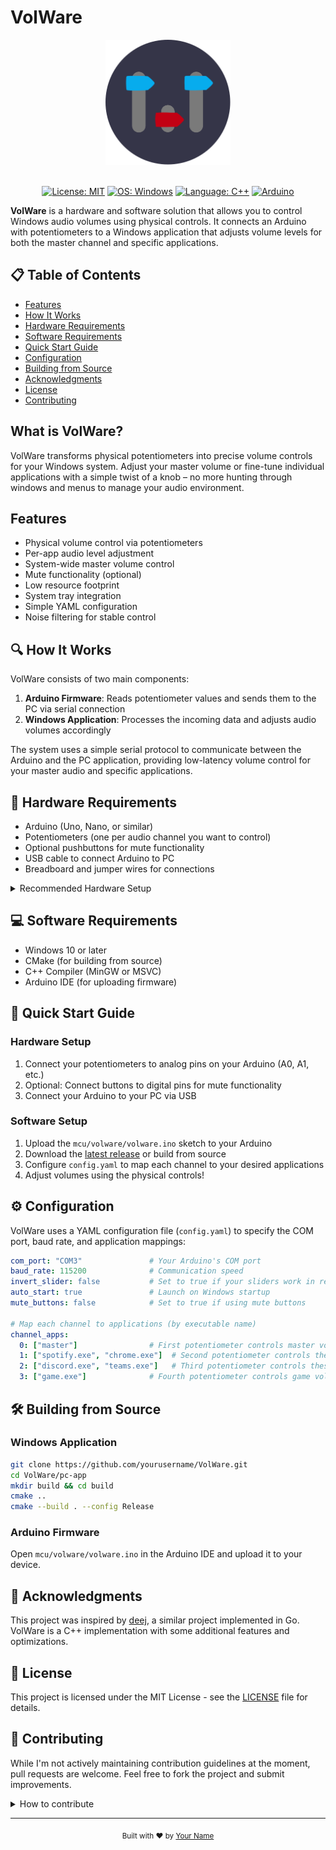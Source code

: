 # VolWare

<div align="center">
  <img src="pc-app/icons/icon.svg" alt="VolWare Logo" width="200" height="200">
  <br>
  <br>
  
  [![License: MIT](https://img.shields.io/badge/License-MIT-blue.svg)](LICENSE)
  [![OS: Windows](https://img.shields.io/badge/OS-Windows-blue.svg)](https://www.microsoft.com/windows)
  [![Language: C++](https://img.shields.io/badge/Language-C%2B%2B-orange.svg)](https://isocpp.org/)
  [![Arduino](https://img.shields.io/badge/Arduino-Compatible-teal.svg)](https://www.arduino.cc/)
  
</div>

**VolWare** is a hardware and software solution that allows you to control Windows audio volumes using physical controls. It connects an Arduino with potentiometers to a Windows application that adjusts volume levels for both the master channel and specific applications.

## 📋 Table of Contents

- [Features](#-features)
- [How It Works](#-how-it-works)
- [Hardware Requirements](#-hardware-requirements)
- [Software Requirements](#-software-requirements)
- [Quick Start Guide](#-quick-start-guide)
- [Configuration](#-configuration)
- [Building from Source](#-building-from-source)
- [Acknowledgments](#-acknowledgments)
- [License](#-license)
- [Contributing](#-contributing)

## What is VolWare?

VolWare transforms physical potentiometers into precise volume controls for your Windows system. Adjust your master volume or fine-tune individual applications with a simple twist of a knob – no more hunting through windows and menus to manage your audio environment.

## Features

- Physical volume control via potentiometers
- Per-app audio level adjustment 
- System-wide master volume control
- Mute functionality (optional)
- Low resource footprint
- System tray integration
- Simple YAML configuration
- Noise filtering for stable control

## 🔍 How It Works

VolWare consists of two main components:

1. **Arduino Firmware**: Reads potentiometer values and sends them to the PC via serial connection
2. **Windows Application**: Processes the incoming data and adjusts audio volumes accordingly

The system uses a simple serial protocol to communicate between the Arduino and the PC application, providing low-latency volume control for your master audio and specific applications.

## 🔧 Hardware Requirements

- Arduino (Uno, Nano, or similar)
- Potentiometers (one per audio channel you want to control)
- Optional pushbuttons for mute functionality
- USB cable to connect Arduino to PC
- Breadboard and jumper wires for connections

<details>
<summary>Recommended Hardware Setup</summary>

```
Arduino Pin Connections:
- A0, A1, etc.: Connect to potentiometer middle pins
- 5V: Connect to potentiometer outer pin 1
- GND: Connect to potentiometer outer pin 2
- Digital pins (optional): Connect to momentary buttons for mute functionality
```
</details>

## 💻 Software Requirements

- Windows 10 or later
- CMake (for building from source)
- C++ Compiler (MinGW or MSVC)
- Arduino IDE (for uploading firmware)

## 🚀 Quick Start Guide

### Hardware Setup

1. Connect your potentiometers to analog pins on your Arduino (A0, A1, etc.)
2. Optional: Connect buttons to digital pins for mute functionality
3. Connect your Arduino to your PC via USB

### Software Setup

1. Upload the `mcu/volware/volware.ino` sketch to your Arduino
2. Download the [latest release](https://github.com/yourusername/VolWare/releases) or build from source
3. Configure `config.yaml` to map each channel to your desired applications
4. Adjust volumes using the physical controls!

## ⚙️ Configuration

VolWare uses a YAML configuration file (`config.yaml`) to specify the COM port, baud rate, and application mappings:

```yaml
com_port: "COM3"               # Your Arduino's COM port
baud_rate: 115200              # Communication speed
invert_slider: false           # Set to true if your sliders work in reverse
auto_start: true               # Launch on Windows startup
mute_buttons: false            # Set to true if using mute buttons

# Map each channel to applications (by executable name)
channel_apps:
  0: ["master"]                # First potentiometer controls master volume
  1: ["spotify.exe", "chrome.exe"]  # Second potentiometer controls these apps
  2: ["discord.exe", "teams.exe"]   # Third potentiometer controls these apps
  3: ["game.exe"]              # Fourth potentiometer controls game volume
```

## 🛠️ Building from Source

### Windows Application

```bash
git clone https://github.com/yourusername/VolWare.git
cd VolWare/pc-app
mkdir build && cd build
cmake ..
cmake --build . --config Release
```

### Arduino Firmware

Open `mcu/volware/volware.ino` in the Arduino IDE and upload it to your device.

## 🙏 Acknowledgments

This project was inspired by [deej](https://github.com/omriharel/deej), a similar project implemented in Go. VolWare is a C++ implementation with some additional features and optimizations.

## 📜 License

This project is licensed under the MIT License - see the [LICENSE](LICENSE) file for details.

## 🤝 Contributing

While I'm not actively maintaining contribution guidelines at the moment, pull requests are welcome. Feel free to fork the project and submit improvements.

<details>
<summary>How to contribute</summary>

1. Fork the project
2. Create your feature branch (`git checkout -b feature/amazing-feature`)
3. Commit your changes (`git commit -m 'Add some amazing feature'`)
4. Push to the branch (`git push origin feature/amazing-feature`)
5. Open a Pull Request
</details>

---

<div align="center">
  <sub>Built with ❤️ by <a href="https://github.com/yourusername">Your Name</a></sub>
</div>